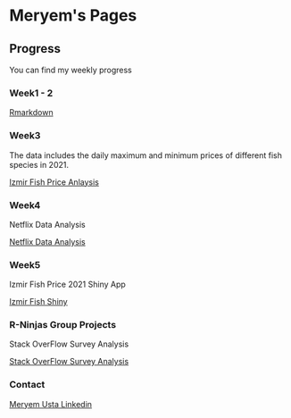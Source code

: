 # Meryem's Pages


## Progress

You can find my weekly progress

### Week1 - 2 

[Rmarkdown](rmarkdown.md)

### Week3

The data includes the daily maximum and minimum prices of different fish species in 2021.

[Izmir Fish Price Anlaysis](fish_price_new.html)

### Week4

Netflix Data Analysis

[Netflix Data Analysis](netflix.html)

### Week5

Izmir Fish Price 2021 Shiny App

[Izmir Fish Shiny](https://mef05g-rninjas.shinyapps.io/Fish_Price/)

### R-Ninjas Group Projects

Stack OverFlow Survey Analysis

[Stack OverFlow Survey Analysis](https://pjournal.github.io/mef05g-rninjas/)

###  Contact
[Meryem Usta Linkedin](https://www.linkedin.com/in/meryemusta/)
